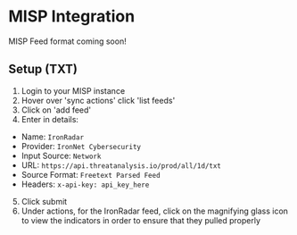 # MISP Integration

MISP Feed format coming soon!

## Setup (TXT)

1. Login to your MISP instance
2. Hover over 'sync actions' click 'list feeds'
3. Click on 'add feed'
4. Enter in details:
- Name: `IronRadar`
- Provider: `IronNet Cybersecurity`
- Input Source: `Network`
- URL: `https://api.threatanalysis.io/prod/all/1d/txt`
- Source Format: `Freetext Parsed Feed`
- Headers: `x-api-key: api_key_here`
5. Click submit
6. Under actions, for the IronRadar feed, click on the magnifying glass icon to view the indicators in order to ensure that they pulled properly